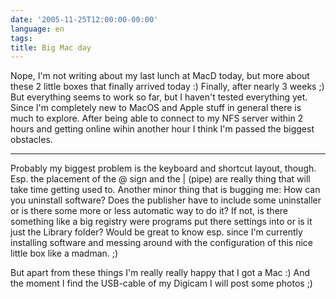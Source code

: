 ```yaml
---
date: '2005-11-25T12:00:00-00:00'
language: en
tags:
title: Big Mac day
---
```



Nope, I'm not writing about my last lunch at MacD today, but more about these 2 little boxes that finally arrived today :) Finally, after nearly 3 weeks ;) But everything seems to work so far, but I haven't tested everything yet. Since I'm completely new to MacOS and Apple stuff in general there is much to explore. After being able to connect to my NFS server within 2 hours and getting online wihin another hour I think I'm passed the biggest obstacles.

-------------------------------



Probably my biggest problem is the keyboard and shortcut layout, though. Esp. the placement of the @ sign and the | (pipe) are really thing that will take time getting used to. Another minor thing that is bugging me: How can you uninstall software? Does the publisher have to include some uninstaller or is there some more or less automatic way to do it? If not, is there something like a big registry were programs put there settings into or is it just the Library folder? Would be great to know esp. since I'm currently installing software and messing around with the configuration of this nice little box like a madman.  ;)



But apart from these things I'm really really happy that I got a Mac :) And the moment I find the USB-cable of my Digicam I will post some photos ;)